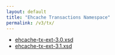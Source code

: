 ```yaml
---
layout: default
title: "Ehcache Transactions Namespace"
permalink: /v3/tx/
---
```


* [ehcache-tx-ext-3.0.xsd](/schema/ehcache-tx-ext-3.0.xsd)
* [ehcache-tx-ext-3.1.xsd](/schema/ehcache-tx-ext-3.1.xsd)
